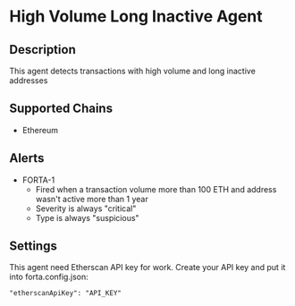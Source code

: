# High Volume Long Inactive Agent

## Description

This agent detects transactions with high volume and long inactive addresses

## Supported Chains

- Ethereum

## Alerts

- FORTA-1
  - Fired when a transaction volume more than 100 ETH and address wasn't active more than 1 year
  - Severity is always "critical"
  - Type is always "suspicious"
  
## Settings

This agent need Etherscan API key for work. Create your API key and put it into forta.config.json:

```"etherscanApiKey": "API_KEY"```
